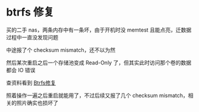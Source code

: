# btrfs 修复

买的二手 nas，两条内存中有一条坏，由于开机时没 memtest 且能点亮，迁数据过程中一直没发现问题

中途报了个 checksum mismatch，还不以为然

然后某次重启之后一个存储池变成 Read-Only 了，但其实此时访问那个卷的数据都会 IO 错误

查资料看到 [Btrfs修复](https://zyyme.com/btrfs-fix.html)

照着操作一遍之后重启就能用了，不过后续又报了几个 checksum mismatch，相关的照片确实也损坏了
